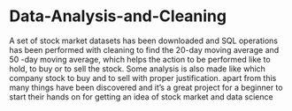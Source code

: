 # Data-Analysis-and-Cleaning
A set of stock market datasets has been downloaded and SQL operations has been performed with cleaning to find the 20-day moving average 
and 50 -day moving average, which helps the action to be performed like to hold, to buy or to sell the stock.
Some analysis is also made like which company stock to buy and to sell with proper justification.
apart from this many things have been discovered and it’s a great project for a beginner to start their hands on for getting an idea of 
stock market and data science
